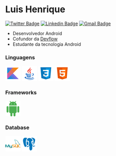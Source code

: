 # Luis Henrique

[![Twitter Badge](https://img.shields.io/badge/-@louishenriqk-e38417?style=flat-square&labelColor=e38417&logo=twitter&logoColor=fffffe&link=https://twitter.com/LuisHen02556571)](https://twitter.com/LuisHen02556571)
[![Linkedin Badge](https://img.shields.io/badge/-Luis%20Henrique-e38417?style=flat-square&logo=Linkedin&logoColor=white&link=https://www.instagram.com/louis.henrik/)](https://www.instagram.com/louis.henrik/) 
[![Gmail Badge](https://img.shields.io/badge/-louix.sm@gmail.com-e38417?style=flat-square&logo=Gmail&logoColor=white&link=mailto:louix.sm@gmail.com)](mailto:louix.sm@gmail.com)

- Desenvolvedor Android
- Cofundor da [Devflow](https://www.instagram.com/devflow.br/)
- Estudante da tecnologia Android

### Linguagens
<div>
  <img src="images/kotlin.svg" width="48">
  <img src="images/java.svg" width="48">
  <img src="images/css3.svg" width="48">
  <img src="images/html-5.svg" width="48">
</div>

### Frameworks
<div>
  <img src="images/android.svg" width="48">
</div>

### Database
<div>
  <img src="images/mysql.svg" width="48">
  <img src="images/postgresql.svg" width="48">
</div>
